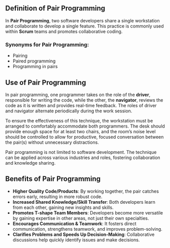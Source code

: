 ## Definition of Pair Programming

In **Pair Programming**, two software developers share a single workstation and collaborate to develop a single feature. This practice is commonly used within **Scrum** teams and promotes collaborative coding.

### Synonyms for Pair Programming:
- Pairing
- Paired programming
- Programming in pairs

## Use of Pair Programming

In pair programming, one programmer takes on the role of the **driver**, responsible for writing the code, while the other, the **navigator**, reviews the code as it is written and provides real-time feedback. The roles of driver and navigator alternate periodically during the work session. 

To ensure the effectiveness of this technique, the workstation must be arranged to comfortably accommodate both programmers. The desk should provide enough space for at least two chairs, and the room’s noise level should be controlled to allow for productive, focused conversation between the pair(s) without unnecessary distractions.

Pair programming is not limited to software development. The technique can be applied across various industries and roles, fostering collaboration and knowledge sharing.

## Benefits of Pair Programming
- **Higher Quality Code/Products**: By working together, the pair catches errors early, resulting in more robust code.
- **Increased Shared Knowledge/Skill Transfer**: Both developers learn from each other, gaining new insights and skills.
- **Promotes T-shape Team Members**: Developers become more versatile by gaining expertise in other areas, not just their own specialties.
- **Encourages Communication & Teamwork**: It fosters direct communication, strengthens teamwork, and improves problem-solving.
- **Clarifies Problems and Speeds Up Decision-Making**: Collaborative discussions help quickly identify issues and make decisions.
